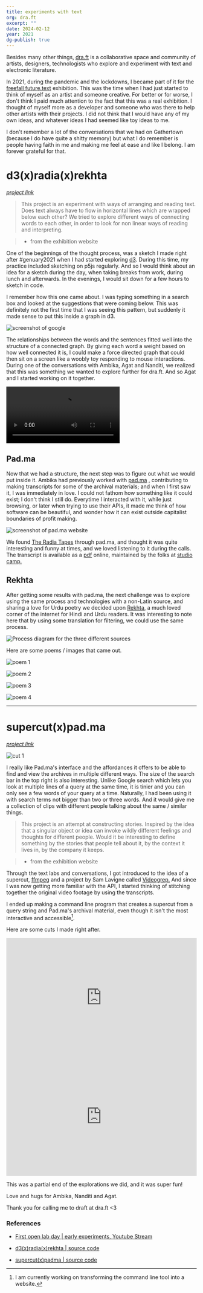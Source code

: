 ```yaml
---
title: experiments with text
org: dra.ft
excerpt: ""
date: 2024-02-12
year: 2021
dg-publish: true
---
```


  

Besides many other things, [dra.ft](https://dra-ft.site/) is a collaborative space and community of artists, designers, technologists who explore and experiment with text and electronic literature.

  

In 2021, during the pandemic and the lockdowns, I became part of it for the [freefall future.text](https://docs.google.com/spreadsheets/d/1Uvt-RmdSVGIWz9FnhRDMFBSkPYpxP5oofYclxsoRs_k/edit?pli=1#gid=1118811960) exhibition. This was the time when I had just started to think of myself as an artist and someone creative. For better or for worse, I don't think I paid much attention to the fact that this was a real exhibition. I thought of myself more as a developer and someone who was there to help other artists with their projects. I did not think that I would have any of my own ideas, and whatever ideas I had seemed like toy ideas to me.

  

I don't remember a lot of the conversations that we had on Gathertown (because I do have quite a shitty memory) but what I do remember is people having faith in me and making me feel at ease and like I belong. I am forever grateful for that.

  

# d3(x)radia(x)rekhta

<!-- *you can tell that the project name is thought out haha* -->

  

*[project link](https://d3-x-radia-x-rekhta.onrender.com/)*

  

> This project is an experiment with ways of arranging and reading text. Does text always have to flow in horizontal lines which are wrapped below each other? We tried to explore different ways of connecting words to each other, in order to look for non linear ways of reading and interpreting.

> - from the exhibition website

  

One of the beginnings of the thought process, was a sketch I made right after #genuary2021 when I had started exploring [d3](https://d3js.org/). During this time, my practice included sketching on p5js regularly. And so I would think about an idea for a sketch during the day, when taking breaks from work, during lunch and afterwards. In the evenings, I would sit down for a few hours to sketch in code.

  

I remember how this one came about. I was typing something in a search box and looked at the suggestions that were coming below. This was definitely not the first time that I was seeing this pattern, but suddenly it made sense to put this inside a graph in d3.

  

![screenshot of google](/assets/projects/freefall/screenshot.png)

  

The relationships between the words and the sentences fitted well into the structure of a connected graph. By giving each word a weight based on how well connected it is, I could make a force directed graph that could then sit on a screen like a woobly toy responding to mouse interactions. During one of the conversations with Ambika, Agat and Nanditi, we realized that this was something we wanted to explore further for dra.ft. And so Agat and I started working on it together.

  

<video src='/assets/projects/freefall/d3-chai.mp4' controls></video>

  

## Pad.ma

  

Now that we had a structure, the next step was to figure out what we would put inside it. Ambika had previously worked with [pad.ma](https://pad.ma/) , contributing to making transcripts for some of the archival materials; and when I first saw it, I was immediately in love. I could not fathom how something like it could exist; I don't think I still do. Everytime I interacted with it, while just browsing, or later when trying to use their APIs, it made me think of how software can be beautiful, and wonder how it can exist outside capitalist boundaries of profit making.

  

![screenshot of pad.ma website](/assets/projects/freefall/padma-screenshot.jpg)

  

We found [The Radia Tapes](https://pad.ma/grid/created/radia_tapes) through pad.ma, and thought it was quite interesting and funny at times, and we loved listening to it during the calls. The transcript is available as a [pdf](https://studio.camp/radiaSRT/print/out.pdf) online, maintained by the folks at [studio camp.](https://studio.camp/)

  

## Rekhta

  

After getting some results with pad.ma, the next challenge was to explore using the same process and technologies with a non-Latin source, and sharing a love for Urdu poetry we decided upon [Rekhta,](https://rekhta.org) a much loved corner of the internet for Hindi and Urdu readers. It was interesting to note here that by using some translation for filtering, we could use the same process.

  

![Process diagram for the three different sources](/assets/projects/freefall/d3-x-radia-x-rekhta.drawio.png)

  
  

Here are some poems / images that came out.

  

![poem 1](/assets/projects/freefall/poem1.png)

  

![poem 2](/assets/projects/freefall/poem2.png)

  

![poem 3](/assets/projects/freefall/poem3.png)

  

![poem 4](/assets/projects/freefall/poem.png)

  

---

# supercut(x)pad.ma

<!-- *there is a pattern to my sad naming scheme here* -->

  

*[project link](https://github.com/dra-ft/supercut-x-padma)*

  

![cut 1](/assets/projects/freefall/cut1.png)

  

I really like Pad.ma's interface and the affordances it offers to be able to find and view the archives in multiple different ways. The size of the search bar in the top right is also interesting. Unlike Google search which lets you look at multiple lines of a query at the same time, it is tinier and you can only see a few words of your query at a time. Naturally, I had been using it with search terms not bigger than two or three words. And it would give me a collection of clips with different people talking about the same / similar things.

  

> This project is an attempt at constructing stories. Inspired by the idea that a singular object or idea can invoke wildly different feelings and thoughts for different people. Would it be interesting to define something by the stories that people tell about it, by the context it lives in, by the company it keeps.

> - from the exhibition website

  

Through the text labs and conversations, I got introduced to the idea of a supercut, [ffmpeg](https://ffmpeg.org/) and a project by Sam Lavigne called [Videogrep.](https://lav.io/projects/videogrep/) And since I was now getting more familiar with the API, I started thinking of stitching together the original video footage by using the transcripts.

  

I ended up making a command line program that creates a supercut from a query string and Pad.ma's archival material, even though it isn't the most interactive and accessible[^1].

  

Here are some cuts I made right after.

  

<iframe width="100%" height="315" src="https://www.youtube.com/embed/1wb4IkFdbUk?si=nKNLgPjMfsu6_N3X" title="YouTube video player" frameborder="0" allow="accelerometer; autoplay; clipboard-write; encrypted-media; gyroscope; picture-in-picture; web-share" allowfullscreen></iframe>



<iframe width="100%" height="315" src="https://www.youtube.com/embed/px4tnAfKfa4?si=2sDBKz71ID5cOwT_" title="YouTube video player" frameborder="0" allow="accelerometer; autoplay; clipboard-write; encrypted-media; gyroscope; picture-in-picture; web-share" allowfullscreen></iframe>

  
  

This was a partial end of the explorations we did, and it was super fun!

  

Love and hugs for Ambika, Nanditi and Agat.

  

Thank you for calling me to draft at dra.ft <3

  

### References

- [First open lab day | early experiments, Youtube Stream](https://www.youtube.com/watch?v=_Z0LT3EozQ4)

- [d3(x)radia(x)rekhta | source code](https://github.com/dra-ft/d3-radia-rekhta/)

- [supercut(x)padma | source code](https://github.com/dra-ft/supercut-x-padma)

  
  

[^1]: I am currently working on transforming the command line tool into a website.